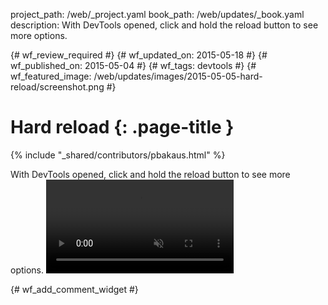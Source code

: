 project_path: /web/_project.yaml
book_path: /web/updates/_book.yaml
description: With DevTools opened, click and hold the reload button to see more options.

{# wf_review_required #}
{# wf_updated_on: 2015-05-18 #}
{# wf_published_on: 2015-05-04 #}
{# wf_tags: devtools #}
{# wf_featured_image: /web/updates/images/2015-05-05-hard-reload/screenshot.png #}

# Hard reload {: .page-title }

{% include "_shared/contributors/pbakaus.html" %}


With DevTools opened, click and hold the reload button to see more options.
<video src="/web/updates/videos/hold_refresh.mp4" autoplay loop muted></video>


{# wf_add_comment_widget #}

